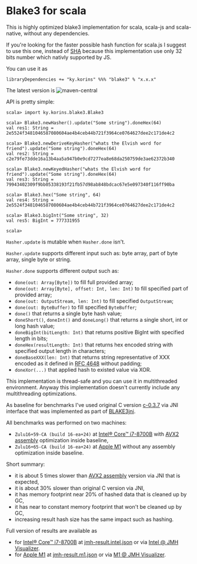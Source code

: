 # Blake3 for scala

This is highly optimized blake3 implementation for scala, scala-js and scala-native, without any dependencies.

If you're looking for the faster possible hash function for scala.js I suggest to use this one,
instead of [SHA] because this implementation use only 32 bits number which nativly supported by JS.

You can use it as
```
libraryDependencies += "ky.korins" %%% "blake3" % "x.x.x"
```
The latest version is ![maven-central]

API is pretty simple:
```
scala> import ky.korins.blake3.Blake3

scala> Blake3.newHasher().update("Some string").doneHex(64)
val res1: String = 2e5524f3481046587080604ae4b4ceb44b721f3964ce0764627dee2c171de4c2

scala> Blake3.newDeriveKeyHasher("whats the Elvish word for friend").update("Some string").doneHex(64)
val res2: String = c2e79fe73dde16a13b4aa5a947b0e9cd7277ea8e68da250759de3ae62372b340

scala> Blake3.newKeyedHasher("whats the Elvish word for friend").update("Some string").doneHex(64)
val res3: String = 79943402309f9bb05338193f21fb57d98ab848bdcac67e5e097340f116ff90ba

scala> Blake3.hex("Some string", 64)
val res4: String = 2e5524f3481046587080604ae4b4ceb44b721f3964ce0764627dee2c171de4c2

scala> Blake3.bigInt("Some string", 32)
val res5: BigInt = 777331955

scala> 
```

`Hasher.update` is mutable when `Hasher.done` isn't.

`Hasher.update` supports different input such as: byte array, part of byte array, single byte or string.

`Hasher.done` supports different output such as:
 - `done(out: Array[Byte])` to fill full provided array;
 - `done(out: Array[Byte], offset: Int, len: Int)` to fill specified part of provided array;
 - `done(out: OutputStream, len: Int)` to fill specified `OutputStream`;
 - `done(out: ByteBuffer)` to fill specified `ByteBuffer`;
 - `done()` that returns a single byte hash value;
 - `doneShort()`, `doneInt()` and `doneLong()` that returns a single short, int or long hash value;
 - `doneBigInt(bitLength: Int)` that returns positive BigInt with specified length in bits;
 - `doneHex(resultLength: Int)` that returns hex encoded string with specified output length in characters;
 - `doneBaseXXX(len: Int)` that returns string representative of XXX encoded as it defined in [RFC 4648] without padding;
 - `doneXor(...)` that applied hash to existed value via XOR.
 
This implementation is thread-safe and you can use it in multithreaded environment.
Anyway this implementation doesn't currently include any multithreading optimizations.

As baseline for benchmarks I've used original C version [c-0.3.7] via JNI interface
 that was implemented as part of [BLAKE3jni].

All benchmarks was performed on two machines:
- `Zulu16+59-CA (build 16-ea+24)` at [Intel® Core™ i7-8700B] with [AVX2 assembly] optimization inside baseline,
- `Zulu16+65-CA (build 16-ea+24)` at [Apple M1] without any assembly optimization inside baseline.

Short summary:
 - it is about 5 times slower than [AVX2 assembly] version via JNI that is expected,
 - it is about 30% slower than original C version via JNI,
 - it has memory footprint near 20% of hashed data that is cleaned up by GC,
 - it has near to constant memory footprint that won't be cleaned up by GC,
 - increasing result hash size has the same impact such as hashing.

Full version of results are available as
 - for [Intel® Core™ i7-8700B] at [jmh-result.intel.json] or via [Intel @ JMH Visualizer].
 - for [Apple M1] at [jmh-result.m1.json] or via [M1 @ JMH Visualizer].

[SHA]: https://github.com/catap/scala-sha
[maven-central]: https://img.shields.io/maven-central/v/ky.korins/blake3_2.13?style=flat-square
[RFC 4648]: https://tools.ietf.org/html/rfc4648
[BLAKE3jni]: https://github.com/sken77/BLAKE3jni
[AVX2 assembly]: https://github.com/BLAKE3-team/BLAKE3/blob/master/c/blake3_avx2_x86-64_unix.S
[c-0.3.7]: https://github.com/BLAKE3-team/BLAKE3/releases/tag/c-0.3.7
[Intel® Core™ i7-8700B]: https://ark.intel.com/content/www/us/en/ark/products/134905/intel-core-i7-8700b-processor-12m-cache-up-to-4-60-ghz.html
[Apple M1]: https://www.apple.com/mac/m1/
[jmh-result.intel.json]: jmh-result.intel.json
[jmh-result.m1.json]: jmh-result.m1.json.json
[Intel @ JMH Visualizer]: https://jmh.morethan.io/?source=https://raw.githubusercontent.com/catap/scala-blake3/master/jmh-result.intel.json
[M1 @ JMH Visualizer]: https://jmh.morethan.io/?source=https://raw.githubusercontent.com/catap/scala-blake3/master/jmh-result.m1.json
